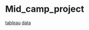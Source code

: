 # Mid_camp_project
[tableau](https://public.tableau.com/app/profile/nancy5857/viz/project_16795827804480/Story1?publish=yes)
[data](https://www.kaggle.com/datasets/shilongzhuang/-women-clothing-ecommerce-sales-data)
